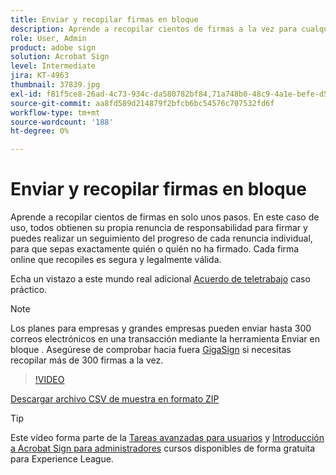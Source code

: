 ```yaml
---
title: Enviar y recopilar firmas en bloque
description: Aprende a recopilar cientos de firmas a la vez para cualquier documento en solo unos pasos
role: User, Admin
product: adobe sign
solution: Acrobat Sign
level: Intermediate
jira: KT-4963
thumbnail: 37839.jpg
exl-id: f81f5ce8-26ad-4c73-934c-da580782bf84,71a748b0-48c9-4a1e-befe-d5f311d6c05e
source-git-commit: aa8fd589d214879f2bfcb6bc54576c707532fd6f
workflow-type: tm+mt
source-wordcount: '188'
ht-degree: 0%

---
```


# Enviar y recopilar firmas en bloque

Aprende a recopilar cientos de firmas en solo unos pasos. En este caso de uso, todos obtienen su propia renuncia de responsabilidad para firmar y puedes realizar un seguimiento del progreso de cada renuncia individual, para que sepas exactamente quién o quién no ha firmado. Cada firma online que recopiles es segura y legalmente válida.

Echa un vistazo a este mundo real adicional [Acuerdo de teletrabajo](https://experienceleague.adobe.com/docs/document-cloud-learn/sign-learning-hub/expand/recipes/gov/usecasegovtelework.html?lang=en) caso práctico.

>[!NOTE]
>
>Los planes para empresas y grandes empresas pueden enviar hasta 300 correos electrónicos en una transacción mediante la herramienta Enviar en bloque . Asegúrese de comprobar hacia fuera [GigaSign](https://experienceleague.adobe.com/docs/document-cloud-learn/sign-learning-hub/develop/custom/gigasign.html?lang=en) si necesitas recopilar más de 300 firmas a la vez.

>[!VIDEO](https://video.tv.adobe.com/v/33655?quality=12&learn=on&hidetitle=true)

[Descargar archivo CSV de muestra en formato ZIP](../assets/megasign_merge_sample.zip)

>[!TIP]
>
>Este vídeo forma parte de la [Tareas avanzadas para usuarios](https://experienceleague.adobe.com/?recommended=Sign-U-1-2020.3) y [Introducción a Acrobat Sign para administradores](https://experienceleague.adobe.com/?recommended=Sign-A-1-2020.2) cursos disponibles de forma gratuita para Experience League.
